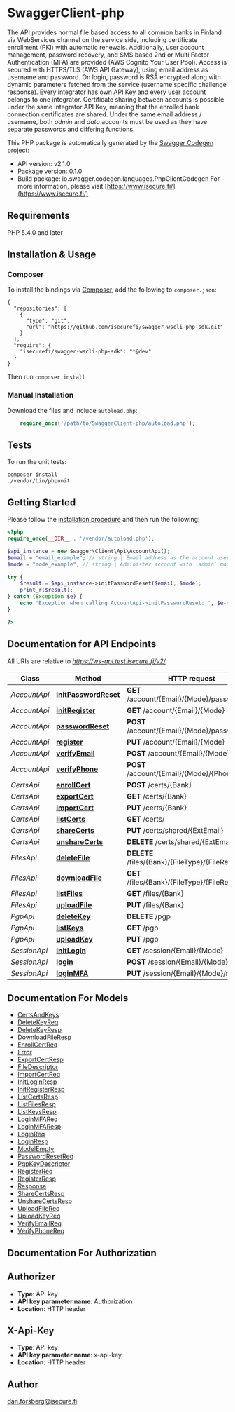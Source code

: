 # SwaggerClient-php
The API provides normal file based access to all common banks in Finland via WebServices channel on the service side, including certificate enrollment (PKI) with automatic renewals. Additionally, user account management, password recovery, and SMS based 2nd or Multi Factor Authentication (MFA) are provided (AWS Cognito Your User Pool). Access is secured with HTTPS/TLS (AWS API Gateway), using email address as username and password. On login, password is RSA encrypted along with dynamic parameters fetched from the service (username specific challenge response). Every integrator has own API Key and every user account belongs to one integrator. Certificate sharing between accounts is possible under the same integrator API Key, meaning that the enrolled bank connection certificates are shared. Under the same email address / username, both *admin* and *data* accounts must be used as they have separate passwords and differing functions.

This PHP package is automatically generated by the [Swagger Codegen](https://github.com/swagger-api/swagger-codegen) project:

- API version: v2.1.0
- Package version: 0.1.0
- Build package: io.swagger.codegen.languages.PhpClientCodegen
For more information, please visit [https://www.isecure.fi/](https://www.isecure.fi/)

## Requirements

PHP 5.4.0 and later

## Installation & Usage
### Composer

To install the bindings via [Composer](http://getcomposer.org/), add the following to `composer.json`:

```
{
  "repositories": [
    {
      "type": "git",
      "url": "https://github.com/isecurefi/swagger-wscli-php-sdk.git"
    }
  ],
  "require": {
    "isecurefi/swagger-wscli-php-sdk": "*@dev"
  }
}
```

Then run `composer install`

### Manual Installation

Download the files and include `autoload.php`:

```php
    require_once('/path/to/SwaggerClient-php/autoload.php');
```

## Tests

To run the unit tests:

```
composer install
./vendor/bin/phpunit
```

## Getting Started

Please follow the [installation procedure](#installation--usage) and then run the following:

```php
<?php
require_once(__DIR__ . '/vendor/autoload.php');

$api_instance = new Swagger\Client\Api\AccountApi();
$email = "email_example"; // string | Email address as the account username, e.g. `dan.forsberg@isecure.fi`
$mode = "mode_example"; // string | Administer account with `admin` mode, exchange files with `data` mode

try {
    $result = $api_instance->initPasswordReset($email, $mode);
    print_r($result);
} catch (Exception $e) {
    echo 'Exception when calling AccountApi->initPasswordReset: ', $e->getMessage(), PHP_EOL;
}

?>
```

## Documentation for API Endpoints

All URIs are relative to *https://ws-api.test.isecure.fi/v2/*

Class | Method | HTTP request | Description
------------ | ------------- | ------------- | -------------
*AccountApi* | [**initPasswordReset**](docs/Api/AccountApi.md#initpasswordreset) | **GET** /account/{Email}/{Mode}/password | InitPasswordReset
*AccountApi* | [**initRegister**](docs/Api/AccountApi.md#initregister) | **GET** /account/{Email}/{Mode} | InitRegister
*AccountApi* | [**passwordReset**](docs/Api/AccountApi.md#passwordreset) | **POST** /account/{Email}/{Mode}/password | PasswordReset
*AccountApi* | [**register**](docs/Api/AccountApi.md#register) | **PUT** /account/{Email}/{Mode} | Register
*AccountApi* | [**verifyEmail**](docs/Api/AccountApi.md#verifyemail) | **POST** /account/{Email}/{Mode} | VerifyEmail
*AccountApi* | [**verifyPhone**](docs/Api/AccountApi.md#verifyphone) | **POST** /account/{Email}/{Mode}/{Phone} | VerifyPhone
*CertsApi* | [**enrollCert**](docs/Api/CertsApi.md#enrollcert) | **POST** /certs/{Bank} | EnrollCert
*CertsApi* | [**exportCert**](docs/Api/CertsApi.md#exportcert) | **GET** /certs/{Bank} | ExportCert
*CertsApi* | [**importCert**](docs/Api/CertsApi.md#importcert) | **PUT** /certs/{Bank} | ImportCert
*CertsApi* | [**listCerts**](docs/Api/CertsApi.md#listcerts) | **GET** /certs/ | ListCerts
*CertsApi* | [**shareCerts**](docs/Api/CertsApi.md#sharecerts) | **PUT** /certs/shared/{ExtEmail} | ShareCerts
*CertsApi* | [**unshareCerts**](docs/Api/CertsApi.md#unsharecerts) | **DELETE** /certs/shared/{ExtEmail} | UnshareCerts
*FilesApi* | [**deleteFile**](docs/Api/FilesApi.md#deletefile) | **DELETE** /files/{Bank}/{FileType}/{FileReference} | DeleteFile
*FilesApi* | [**downloadFile**](docs/Api/FilesApi.md#downloadfile) | **GET** /files/{Bank}/{FileType}/{FileReference} | DownloadFile
*FilesApi* | [**listFiles**](docs/Api/FilesApi.md#listfiles) | **GET** /files/{Bank} | ListFiles
*FilesApi* | [**uploadFile**](docs/Api/FilesApi.md#uploadfile) | **PUT** /files/{Bank} | UploadFile
*PgpApi* | [**deleteKey**](docs/Api/PgpApi.md#deletekey) | **DELETE** /pgp | DeleteKey
*PgpApi* | [**listKeys**](docs/Api/PgpApi.md#listkeys) | **GET** /pgp | ListKeys
*PgpApi* | [**uploadKey**](docs/Api/PgpApi.md#uploadkey) | **PUT** /pgp | UploadKey
*SessionApi* | [**initLogin**](docs/Api/SessionApi.md#initlogin) | **GET** /session/{Email}/{Mode} | InitLogin
*SessionApi* | [**login**](docs/Api/SessionApi.md#login) | **POST** /session/{Email}/{Mode} | Login
*SessionApi* | [**loginMFA**](docs/Api/SessionApi.md#loginmfa) | **PUT** /session/{Email}/{Mode}/mfacode | LoginMFA


## Documentation For Models

 - [CertsAndKeys](docs/Model/CertsAndKeys.md)
 - [DeleteKeyReq](docs/Model/DeleteKeyReq.md)
 - [DeleteKeyResp](docs/Model/DeleteKeyResp.md)
 - [DownloadFileResp](docs/Model/DownloadFileResp.md)
 - [EnrollCertReq](docs/Model/EnrollCertReq.md)
 - [Error](docs/Model/Error.md)
 - [ExportCertResp](docs/Model/ExportCertResp.md)
 - [FileDescriptor](docs/Model/FileDescriptor.md)
 - [ImportCertReq](docs/Model/ImportCertReq.md)
 - [InitLoginResp](docs/Model/InitLoginResp.md)
 - [InitRegisterResp](docs/Model/InitRegisterResp.md)
 - [ListCertsResp](docs/Model/ListCertsResp.md)
 - [ListFilesResp](docs/Model/ListFilesResp.md)
 - [ListKeysResp](docs/Model/ListKeysResp.md)
 - [LoginMFAReq](docs/Model/LoginMFAReq.md)
 - [LoginMFAResp](docs/Model/LoginMFAResp.md)
 - [LoginReq](docs/Model/LoginReq.md)
 - [LoginResp](docs/Model/LoginResp.md)
 - [ModelEmpty](docs/Model/ModelEmpty.md)
 - [PasswordResetReq](docs/Model/PasswordResetReq.md)
 - [PgpKeyDescriptor](docs/Model/PgpKeyDescriptor.md)
 - [RegisterReq](docs/Model/RegisterReq.md)
 - [RegisterResp](docs/Model/RegisterResp.md)
 - [Response](docs/Model/Response.md)
 - [ShareCertsResp](docs/Model/ShareCertsResp.md)
 - [UnshareCertsResp](docs/Model/UnshareCertsResp.md)
 - [UploadFileReq](docs/Model/UploadFileReq.md)
 - [UploadKeyReq](docs/Model/UploadKeyReq.md)
 - [VerifyEmailReq](docs/Model/VerifyEmailReq.md)
 - [VerifyPhoneReq](docs/Model/VerifyPhoneReq.md)


## Documentation For Authorization


## Authorizer

- **Type**: API key
- **API key parameter name**: Authorization
- **Location**: HTTP header

## X-Api-Key

- **Type**: API key
- **API key parameter name**: x-api-key
- **Location**: HTTP header


## Author

dan.forsberg@isecure.fi


